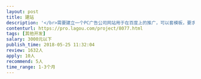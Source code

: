 ```yaml
---                
layout: post       
title: 建站           
description: '</br>需要建立一个PC广告公司网站用于在百度上的推广，可以套模板，要求有域名和服务器。</br></br>网站主要用于在百度和各大搜索引擎的推广，希望建站人能了解部分推广规则，为网站内容和排版提供建站意见。</br>'     
contenturl: https://pro.lagou.com/project/8077.html      
tags: [其他开发]            
salary: 3000元以下          
publish_time: 2018-05-25 11:32:04         
review: 1632人                   
apply: 10人                   
recommend: 5人                   
time_range: 1-3个月              
---                 
```

